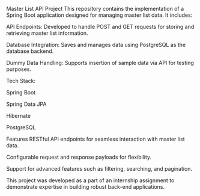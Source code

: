 Master List API Project This repository contains the implementation of a Spring Boot application designed for managing master list data. It includes:

API Endpoints: Developed to handle POST and GET requests for storing and retrieving master list information.

Database Integration: Saves and manages data using PostgreSQL as the database backend.

Dummy Data Handling: Supports insertion of sample data via API for testing purposes.

Tech Stack:

Spring Boot

Spring Data JPA

Hibernate

PostgreSQL

Features
RESTful API endpoints for seamless interaction with master list data.

Configurable request and response payloads for flexibility.

Support for advanced features such as filtering, searching, and pagination.

This project was developed as a part of an internship assignment to demonstrate expertise in building robust back-end applications.

